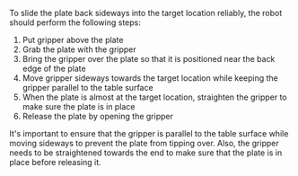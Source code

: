 To slide the plate back sideways into the target location reliably, the robot should perform the following steps:

1. Put gripper above the plate
2. Grab the plate with the gripper
3. Bring the gripper over the plate so that it is positioned near the back edge of the plate
4. Move gripper sideways towards the target location while keeping the gripper parallel to the table surface
5. When the plate is almost at the target location, straighten the gripper to make sure the plate is in place
6. Release the plate by opening the gripper

It's important to ensure that the gripper is parallel to the table surface while moving sideways to prevent the plate from tipping over. Also, the gripper needs to be straightened towards the end to make sure that the plate is in place before releasing it.